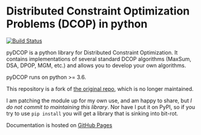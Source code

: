 # Distributed Constraint Optimization Problems (DCOP) in python

[![Build Status](https://travis-ci.org/rpgoldman/pyDcop.svg?branch=master)](https://travis-ci.org/rpgoldman/pyDcop)

pyDCOP is a python library for Distributed Constraint Optimization.
It contains implementations of several standard DCOP algorithms (MaxSum, DSA,
DPOP, MGM, etc.) and allows you to develop your own algorithms.

pyDCOP runs on python >= 3.6.

This repository is a fork of [the original repo](https://github.com/Orange-OpenSource/pyDcop), which is no longer maintained.

I am patching the module up for my own use, and am happy to share, but *I do not commit to maintaining this library*.
Nor have I put it on PyPI, so if you try to use `pip install` you will get a library that is sinking into bit-rot.

Documentation is hosted on
[GitHub Pages](https://rpgoldman.github.io/pyDcop/)
 
